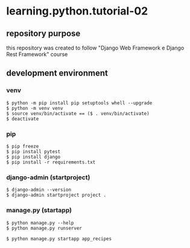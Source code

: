 # learning.python.tutorial-02

## repository purpose
this repository was created to follow "Django Web Framework e Django Rest Framework" course

## development environment
### venv
```
$ python -m pip install pip setuptools whell --upgrade
$ python -m venv venv
$ source venv/bin/activate == ($ . venv/bin/activate)
$ deactivate
```

### pip
```
$ pip freeze
$ pip install pytest
$ pip install django
$ pip install -r requirements.txt
```

### django-admin (startproject)
```
$ django-admin --version
$ django-admin startproject project .
```

### manage.py (startapp)
```
$ python manage.py --help
$ python manage.py runserver

$ python manage.py startapp app_recipes
```